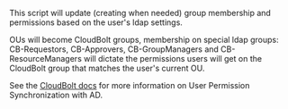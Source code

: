 This script will update (creating when needed) group membership and permissions
based on the user's ldap settings.

OUs will become CloudBolt groups, membership on special ldap groups:
CB-Requestors, CB-Approvers, CB-GroupManagers and CB-ResourceManagers will
dictate the permissions users will get on the CloudBolt group that matches the
user's current OU.

See the [CloudBolt docs](http://docs.cloudbolt.io/) for more information on User Permission Synchronization with AD.
